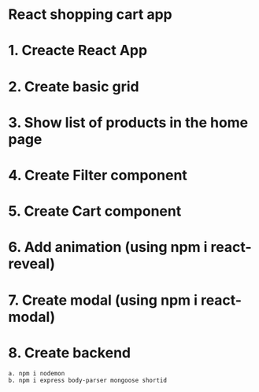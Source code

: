 # React shopping cart app

# 1. Creacte React App
# 2. Create basic grid
# 3. Show list of products in the home page
# 4. Create Filter component
# 5. Create Cart component
# 6. Add animation (using npm i react-reveal)
# 7. Create modal (using npm i react-modal)
# 8. Create backend 
    a. npm i nodemon
    b. npm i express body-parser mongoose shortid